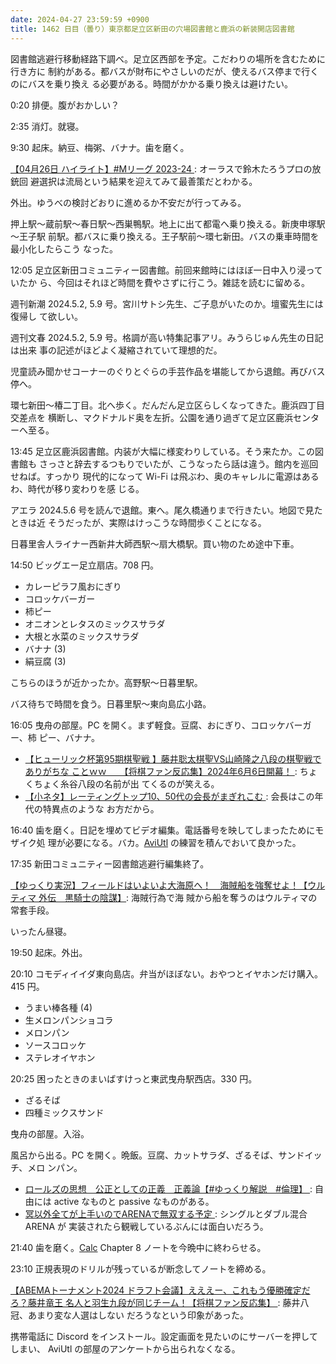 ```yaml
---
date: 2024-04-27 23:59:59 +0900
title: 1462 日目（曇り）東京都足立区新田の穴場図書館と鹿浜の新装開店図書館
---
```


図書館逃避行移動経路下調べ。足立区西部を予定。こだわりの場所を含むために行き方に
制約がある。都バスが財布にやさしいのだが、使えるバス停まで行くのにバスを乗り換え
る必要がある。時間がかかる乗り換えは避けたい。

0:20 排便。腹がおかしい？

2:35 消灯。就寝。

9:30 起床。納豆、梅粥、バナナ。歯を磨く。

[【04月26日 ハイライト】#Mリーグ 2023-24
](https://www.youtube.com/watch?v=4PjH3ctKcVY): オーラスで鈴木たろうプロの放銃回
避選択は流局という結果を迎えてみて最善策だとわかる。

外出。ゆうべの検討どおりに進めるか不安だが行ってみる。

押上駅～蔵前駅～春日駅～西巣鴨駅。地上に出て都電へ乗り換える。新庚申塚駅～王子駅
前駅。都バスに乗り換える。王子駅前～環七新田。バスの乗車時間を最小化したらこう
なった。

12:05 足立区新田コミュニティー図書館。前回来館時にはほぼ一日中入り浸っていたか
ら、今回はそれほど時間を費やさずに行こう。雑誌を読むに留める。

週刊新潮 2024.5.2, 5.9 号。宮川サトシ先生、ご子息がいたのか。壇蜜先生には復帰し
て欲しい。

週刊文春 2024.5.2, 5.9 号。格調が高い特集記事アリ。みうらじゅん先生の日記は出来
事の記述がほどよく凝縮されていて理想的だ。

児童読み聞かせコーナーのぐりとぐらの手芸作品を堪能してから退館。再びバス停へ。

環七新田～椿二丁目。北へ歩く。だんだん足立区らしくなってきた。鹿浜四丁目交差点を
横断し、マクドナルド奥を左折。公園を通り過ぎて足立区鹿浜センターへ至る。

13:45 足立区鹿浜図書館。内装が大幅に様変わりしている。そう来たか。この図書館も
さっさと辞去するつもりでいたが、こうなったら話は違う。館内を巡回せねば。すっかり
現代的になって Wi-Fi は飛ぶわ、奥のキャレルに電源はあるわ、時代が移り変わりを感
じる。

アエラ 2024.5.6 号を読んで退館。東へ。尾久橋通りまで行きたい。地図で見たときは近
そうだったが、実際はけっこうな時間歩くことになる。

日暮里舎人ライナー西新井大師西駅～扇大橋駅。買い物のため途中下車。

14:50 ビッグエー足立扇店。708 円。

* カレーピラフ風おにぎり
* コロッケバーガー
* 柿ピー
* オニオンとレタスのミックスサラダ
* 大根と水菜のミックスサラダ
* バナナ (3)
* 絹豆腐 (3)

こちらのほうが近かったか。高野駅～日暮里駅。

バス待ちで時間を食う。日暮里駅～東向島広小路。

16:05 曳舟の部屋。PC を開く。まず軽食。豆腐、おにぎり、コロッケバーガー、柿
ピー、バナナ。

* [【ヒューリック杯第95期棋聖戦 】藤井聡太棋聖VS山崎隆之八段の棋聖戦でありがちな
  ことｗｗ　　【将棋ファン反応集】2024年6月6日開幕！
  ](https://www.youtube.com/watch?v=FfNg5zCH54U): ちょくちょく糸谷八段の名前が出
  てくるのが笑える。
* [【小ネタ】レーティングトップ10、50代の会長がまぎれこむ
  ](https://www.youtube.com/watch?v=SFhleYcgxuA): 会長はこの年代の特異点のような
  お方だから。

16:40 歯を磨く。日記を埋めてビデオ編集。電話番号を映してしまったためにモザイク処
理が必要になる。バカ。[AviUtl] の練習を積んでおいて良かった。

17:35 新田コミュニティー図書館逃避行編集終了。
<blockquote class="twitter-tweet"
  data-conversation="none"
  data-theme="dark" data-media-max-width="480" data-align="center">
<a href="https://twitter.com/showa_yojyo/status/1784139250260476236"></a>
</blockquote>

[【ゆっくり実況】フィールドはいよいよ大海原へ！　海賊船を強奪せよ！【ウルティマ
外伝　黒騎士の陰謀】](https://www.youtube.com/watch?v=V9lgCF1d6O8): 海賊行為で海
賊から船を奪うのはウルティマの常套手段。

いったん昼寝。

19:50 起床。外出。

20:10 コモディイイダ東向島店。弁当がほぼない。おやつとイヤホンだけ購入。415 円。

* うまい棒各種 (4)
* 生メロンパンショコラ
* メロンパン
* ソースコロッケ
* ステレオイヤホン

20:25 困ったときのまいばすけっと東武曳舟駅西店。330 円。

* ざるそば
* 四種ミックスサンド

曳舟の部屋。入浴。

風呂から出る。PC を開く。晩飯。豆腐、カットサラダ、ざるそば、サンドイッチ、メロ
ンパン。

* [ロールズの思想　公正としての正義　正義論【#ゆっくり解説　#倫理】
  ](https://www.youtube.com/watch?v=0l-8kk_wV1o): 自由には active なものと
  passive なものがある。
* [冥以外全てが上手いのでARENAで無双する予定
  ](https://www.youtube.com/watch?v=Fpqo4a9oxxM): シングルとダブル混合 ARENA が
  実装されたら観戦しているぶんには面白いだろう。

21:40 歯を磨く。[Calc] Chapter 8 ノートを今晩中に終わらせる。

23:10 正規表現のドリルが残っているが断念してノートを締める。

[【ABEMAトーナメント2024 ドラフト会議】えええー、これもう優勝確定だろ？藤井竜王
名人と羽生九段が同じチーム！【将棋ファン反応集】
](https://www.youtube.com/watch?v=r94suw0Zais): 藤井八冠、あまり変な人選はしない
だろうなという印象があった。

携帯電話に Discord をインストール。設定画面を見たいのにサーバーを押してしまい、
AviUtl の部屋のアンケートから出られなくなる。

[AviUtl]: https://spring-fragrance.mints.ne.jp/aviutl/
[Calc]: https://documentation.libreoffice.org/en/english-documentation/calc/
